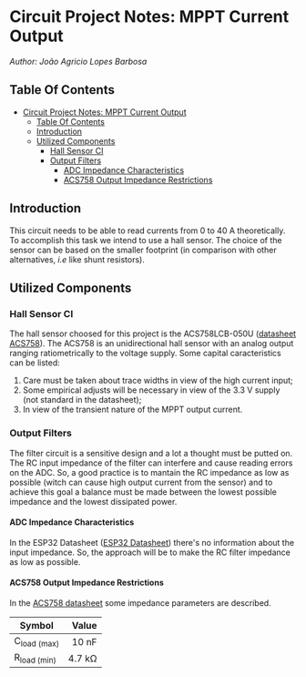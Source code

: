 # Circuit Project Notes: MPPT Current Output 

*Author: João Agricio Lopes Barbosa*

## Table Of Contents
- [Circuit Project Notes: MPPT Current Output](#circuit-project-notes-mppt-current-output)
  - [Table Of Contents](#table-of-contents)
  - [Introduction](#introduction)
  - [Utilized Components](#utilized-components)
    - [Hall Sensor CI](#hall-sensor-ci)
    - [Output Filters](#output-filters)
      - [ADC Impedance Characteristics](#adc-impedance-characteristics)
      - [ACS758 Output Impedance Restrictions](#acs758-output-impedance-restrictions)

## Introduction

This circuit needs to be able to read currents from 0 to 40 A theoretically. To accomplish this task we intend to use a hall sensor. The choice of the sensor can be based on the smaller footprint (in comparison with other alternatives, _i.e_ like shunt resistors).

## Utilized Components

### Hall Sensor CI

The hall sensor choosed for this project is the ACS758LCB-050U ([datasheet ACS758](https://github.com/Collab-Barco-Solar/poente-boards/blob/develop/electric_project/telemetria_hardware/2020/Base%20Material/Current%20Sensing/Current%20from%20MPPT/ACS758-Datasheet.pdf)). The ACS758 is an unidirectional hall sensor with an analog output ranging ratiometrically to the voltage supply. Some capital caracteristics can be listed:

1. Care must be taken about trace widths in view of the high current input;
2. Some empirical adjusts will be necessary in view of the 3.3 V supply (not standard in the datasheet);
3. In view of the transient nature of the MPPT output current.

### Output Filters

The filter circuit is a sensitive design and a lot a thought must be putted on. The RC input impedance of the filter can interfere and cause reading errors on the ADC. So, a good practice is to mantain the RC impedance as low as possible (witch can cause high output current from the sensor) and to achieve this goal  a balance must be made between the lowest possible impedance and the lowest dissipated power.

#### ADC Impedance Characteristics

In the ESP32 Datasheet ([ESP32 Datasheet](https://github.com/Collab-Barco-Solar/poente-boards/blob/develop/electric_project/telemetria_hardware/2020/Base%20Material/datasheets/MCU's/esp32_datasheet_en.pdf)) there's no information about the input impedance. So, the approach will be to make the RC filter impedance as low as possible.

#### ACS758 Output Impedance Restrictions

In the [ACS758 datasheet](https://github.com/Collab-Barco-Solar/poente-boards/blob/develop/electric_project/telemetria_hardware/2020/Base%20Material/Current%20Sensing/Current%20from%20MPPT/ACS758-Datasheet.pdf) some impedance parameters are described.

|Symbol                |Value                     |
| -------------------- | ------------------------:|
|C<sub>load (max)</sub>| 10 nF                    |
|R<sub>load (min)</sub>| 4.7 k<span>&#8486;</span>|
